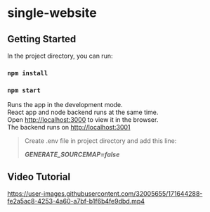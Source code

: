 # single-website

<h2>Getting Started</h2>

<p>In the project directory, you can run:</p>

<h3><code>npm install</code></h3>

<h3><code>npm start</code></h3>

<p>Runs the app in the development mode.<br>
React app and node backend runs at the same time.<br>
Open <a href="http://localhost:3000">http://localhost:3000</a> to view it in the browser.<br>
The backend runs on <a href="http://localhost:3001">http://localhost:3001</a></p>

>Create .env file in project directory and add this line:
>
> ***GENERATE_SOURCEMAP=false***

<h2>Video Tutorial</h2>

https://user-images.githubusercontent.com/32005655/171644288-fe2a5ac8-4253-4a60-a7bf-b1f6b4fe9dbd.mp4
